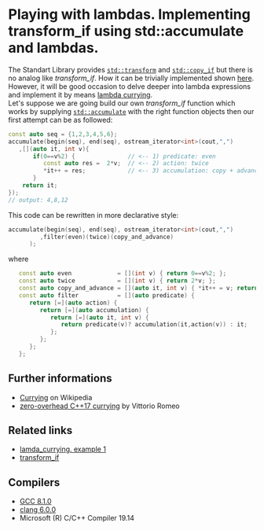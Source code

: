 # Playing with lambdas. Implementing transform_if using std::accumulate and lambdas.
The Standart Library provides [`std::transform`](https://en.cppreference.com/w/cpp/algorithm/transform) and [`std::copy_if`](https://en.cppreference.com/w/cpp/algorithm/copy) but there is no analog like _transform_if_.
How it can be trivially implemented shown [here](https://github.com/nikolaAV/skeleton/tree/master/algorithm/transform_if). 
However, it will be good occasion to delve deeper into lambda expressions and implement it by means [lambda currying](../lambda_currying).  
Let's suppose we are going build our own _transform_if_ function which works by supplying [`std::accumulate`](https://en.cppreference.com/w/cpp/algorithm/accumulate) with the right function objects
then our first attempt can be as followed:
```cpp
const auto seq = {1,2,3,4,5,6};
accumulate(begin(seq), end(seq), ostream_iterator<int>(cout,",")
   ,[](auto it, int v){
       if(0==v%2) {               // <-- 1) predicate: even
          const auto res =  2*v;  // <-- 2) action: twice
          *it++ = res;            // <-- 3) accumulation: copy + advance
       }
    return it;
});
// output: 4,8,12 
```
This code can be rewritten in more declarative style:
```cpp
accumulate(begin(seq), end(seq), ostream_iterator<int>(cout,",")
         ,filter(even)(twice)(copy_and_advance)
      );
```
where
```cpp
   const auto even             = [](int v) { return 0==v%2; };
   const auto twice            = [](int v) { return 2*v; };
   const auto copy_and_advance = [](auto it, int v) { *it++ = v; return it; };
   const auto filter           = [](auto predicate) {
      return [=](auto action) {
         return [=](auto accumulation) {
            return [=](auto it, int v) {
               return predicate(v)? accumulation(it,action(v)) : it;
            };
         };
      };
   };
```

## Further informations
* [Currying](https://en.wikipedia.org/wiki/Currying) on Wikipedia
* [zero-overhead C++17 currying](https://vittorioromeo.info/index/blog/cpp17_curry.html) by Vittorio Romeo

## Related links
* [lamda_currying. example 1](../lambda_currying)
* [transform_if](https://github.com/nikolaAV/skeleton/tree/master/algorithm/transform_if)

## Compilers
* [GCC 8.1.0](https://wandbox.org/)
* [clang 6.0.0](https://wandbox.org/)
* Microsoft (R) C/C++ Compiler 19.14 
